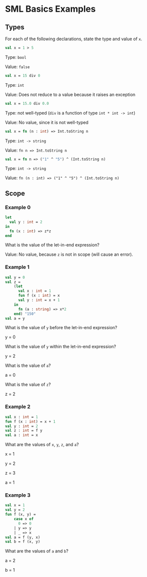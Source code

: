 # SML Basics Examples

## Types
For each of the following declarations, state the type and value of `x`.

```sml
val x = 1 > 5
```
Type: `bool`

Value: `false`

```sml
val x = 15 div 0
```
Type: `int`

Value: Does not reduce to a value because it raises an exception

```sml
val x = 15.0 div 0.0
```
Type: not well-typed (`div` is a function of type `int * int -> int`)

Value: No value, since it is not well-typed

```sml
val x = fn (n : int) => Int.toString n
```
Type: `int -> string`

Value: `fn n => Int.toString n`

```sml
val x = fn n => ("1" ^ "5") ^ (Int.toString n)
```
Type: `int -> string`

Value: `fn (n : int) => ("1" ^ "5") ^ (Int.toString n)`

## Scope
### Example 0
```sml
let
  val y : int = 2
in
  fn (x : int) => z*z
end
```
What is the value of the let-in-end expression?

Value: No value, because `z` is not in scope (will cause an error).

### Example 1
```sml
val y = 0
val z = 
    (let
      val x : int = 1
      fun f (x : int) = x
      val y : int = x + 1
    in
      fn (a : string) => x*2
    end) "150"
val a = y
```

What is the value of `y` before the let-in-end expression?

y = 0

What is the value of `y` within the let-in-end expression?

y = 2

What is the value of `a`?

a = 0

What is the value of `z`?

z = 2

### Example 2
```sml
val x : int = 1 
fun f (x : int) = x + 1
val y : int = 2
val z : int = f y
val a : int = x
```

What are the values of `x`, `y`, `z`, and `a`?

x = 1

y = 2

z = 3

a = 1

### Example 3
```sml
val x = 1
val y = 2
fun f (x, y) = 
    case x of 
      0 => 0
    | y => y
    | _ => x
val a = f (y, x)
val b = f (x, y)
```

What are the values of `a` and `b`?

a = 2

b = 1
